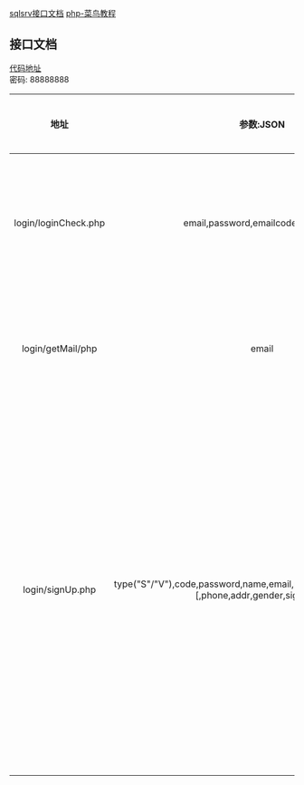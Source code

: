 [sqlsrv接口文档](https://docs.microsoft.com/zh-cn/sql/connect/php/sqlsrv-driver-api-reference?view=sql-server-ver15)
[php-菜鸟教程](https://www.runoob.com/php/php-tutorial.html)
## 接口文档
[代码地址](60.205.226.43:8888)   
密码: 88888888

|地址|参数:JSON|返回值:JSON|功能|可用状态|
|:--:|:--:|:--:|:--:|:--:|
|login/loginCheck.php|email,password,emailcode,type(S/V)|status:"success"/"fail"<br/>当status为success时还有:<br/>token:token值|检验用户名、密码、邮箱验证码是否匹配|可用|
|login/getMail/php|email|status:"success"/"fail"|获取邮箱验证码,返回是否发送成功|可用|
|login/signUp.php|type("S"/"V"),code,password,name,email,province,identity,username<br/>[,phone,addr,gender,signature]|status:"success"/"EmailAlreadyExist"/"CodeError"|用户注册。中括号内的变量可为空，返回错误包括账号已注册和验证码错误。验证码调用上面的获取验证码就可以了|可用|


